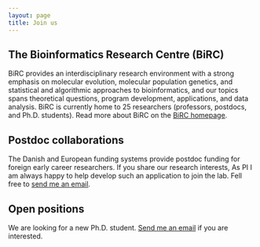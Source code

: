 ```yaml
---
layout: page
title: Join us
---
```


## The Bioinformatics Research Centre (BiRC)

BiRC provides an interdisciplinary research environment with a strong emphasis on molecular evolution, molecular population genetics, and statistical and algorithmic approaches to bioinformatics, and our topics spans theoretical questions, program development, applications, and data analysis. BiRC is currently home to 25 researchers (professors, postdocs, and Ph.D. students). Read more about BiRC on the [BiRC homepage](https://birc.au.dk).

## Postdoc collaborations

The Danish and European funding systems provide postdoc funding for foreign early career researchers. If you share our research interests, As PI I am always happy to help develop such an application to join the lab. Fell free to [send me an email](mailto:kaspermunch@birc.au.dk).

## Open positions

We are looking for a new Ph.D. student. [Send me an email](mailto:kaspermunch@birc.au.dk) if you are interested.

